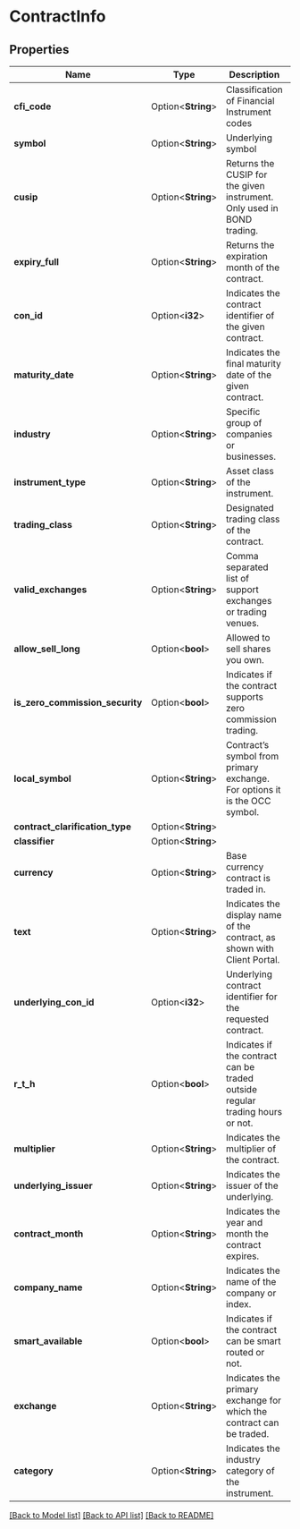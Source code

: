 # ContractInfo

## Properties

Name | Type | Description | Notes
------------ | ------------- | ------------- | -------------
**cfi_code** | Option<**String**> | Classification of Financial Instrument codes | [optional]
**symbol** | Option<**String**> | Underlying symbol | [optional]
**cusip** | Option<**String**> | Returns the CUSIP for the given instrument. Only used in BOND trading. | [optional]
**expiry_full** | Option<**String**> | Returns the expiration month of the contract. | [optional]
**con_id** | Option<**i32**> | Indicates the contract identifier of the given contract. | [optional]
**maturity_date** | Option<**String**> | Indicates the final maturity date of the given contract. | [optional]
**industry** | Option<**String**> | Specific group of companies or businesses. | [optional]
**instrument_type** | Option<**String**> | Asset class of the instrument. | [optional]
**trading_class** | Option<**String**> | Designated trading class of the contract. | [optional]
**valid_exchanges** | Option<**String**> | Comma separated list of support exchanges or trading venues. | [optional]
**allow_sell_long** | Option<**bool**> | Allowed to sell shares you own. | [optional]
**is_zero_commission_security** | Option<**bool**> | Indicates if the contract supports zero commission trading. | [optional]
**local_symbol** | Option<**String**> | Contract’s symbol from primary exchange. For options it is the OCC symbol. | [optional]
**contract_clarification_type** | Option<**String**> |  | [optional]
**classifier** | Option<**String**> |  | [optional]
**currency** | Option<**String**> | Base currency contract is traded in. | [optional]
**text** | Option<**String**> | Indicates the display name of the contract, as shown with Client Portal. | [optional]
**underlying_con_id** | Option<**i32**> | Underlying contract identifier for the requested contract. | [optional]
**r_t_h** | Option<**bool**> | Indicates if the contract can be traded outside regular trading hours or not. | [optional]
**multiplier** | Option<**String**> | Indicates the multiplier of the contract. | [optional]
**underlying_issuer** | Option<**String**> | Indicates the issuer of the underlying. | [optional]
**contract_month** | Option<**String**> | Indicates the year and month the contract expires. | [optional]
**company_name** | Option<**String**> | Indicates the name of the company or index. | [optional]
**smart_available** | Option<**bool**> | Indicates if the contract can be smart routed or not. | [optional]
**exchange** | Option<**String**> | Indicates the primary exchange for which the contract can be traded. | [optional]
**category** | Option<**String**> | Indicates the industry category of the instrument. | [optional]

[[Back to Model list]](../README.md#documentation-for-models) [[Back to API list]](../README.md#documentation-for-api-endpoints) [[Back to README]](../README.md)
